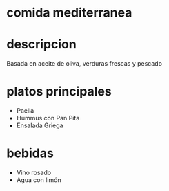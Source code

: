 # comida mediterranea

# descripcion 
Basada en aceite de oliva, verduras frescas y pescado 

# platos principales 
- Paella
- Hummus con Pan Pita 
- Ensalada Griega

# bebidas 
- Vino rosado 
- Agua con limón